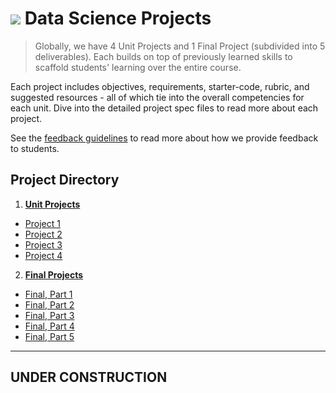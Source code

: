 # ![](https://ga-dash.s3.amazonaws.com/production/assets/logo-9f88ae6c9c3871690e33280fcf557f33.png) Data Science Projects

> Globally, we have 4 Unit Projects and 1 Final Project (subdivided into 5 deliverables). Each builds on top of previously learned skills to scaffold students' learning over the entire course.

Each project includes objectives, requirements, starter-code, rubric, and suggested resources - all of which tie into the overall competencies for each unit. Dive into the detailed project spec files to read more about each project.

See the [feedback guidelines](./project-feedback.md) to read more about how we provide feedback to students.

## Project Directory

1. **[Unit Projects](./unit-projects)**
  - [Project 1]()
  - [Project 2]()
  - [Project 3]()
  - [Project 4]()


2. **[Final Projects](./final-projects)**
  - [Final, Part 1](./final-projects/01-lightning-talk/)
  - [Final, Part 2](./final-projects/02-experiment-writeup/readme.md)
  - [Final, Part 3](./final-projects/03-exploratory-analysis/readme.md)
  - [Final, Part 4](./final-projects/04-notebook-rough-draft/readme.md)
  - [Final, Part 5](./final-projects/05-presentation/readme.md)

***

## UNDER CONSTRUCTION
